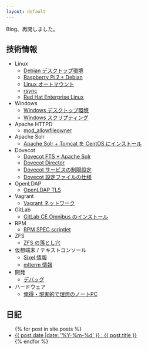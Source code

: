```yaml
---
layout: default
---
```

Blog、再開しました。

技術情報
----------------------------------------------------------------------

  * Linux
      * [Debian デスクトップ環境](linux/debian/desktop.md)
      * [Raspberry Pi 2 + Debian](linux/debian/rpi2.md)
      * [Linux オートマウント](linux/autofs.md)
      * [rsync](linux/rsync.md)
      * [Red Hat Enterprise Linux](linux/rhel.md)
  * Windows
      * [Windows デスクトップ環境](windows/desktop.md)
      * [Windows スクリプティング](windows/script.md)
  * Apache HTTPD
      * [mod_allowfileowner](apache/mod-allowfileowner.md)
  * Apache Solr
      * [Apache Solr + Tomcat を CentOS にインストール](solr/solr-centos.md)
  * Dovecot
      * [Dovecot FTS + Apache Solr](dovecot/fts-solr.md)
      * [Dovecot Director](dovecot/director.md)
      * [Dovecot サービスの制限設定](dovecot/limit.md)
      * [Dovecot 設定ファイルの仕様](dovecot/configfile)
  * OpenLDAP
      * [OpenLDAP TLS](openldap/tls.md)
  * Vagrant
      * [Vagrant ネットワーク](vagrant/network.md)
  * GitLab
      * [GitLab CE Omnibus のインストール](gitlab/install-omnibus.md)
  * RPM
      * [RPM SPEC scriptlet](rpm/scriptlet.md)
  * ZFS
      * [ZFS の落とし穴](zfs/pitfall.md)
  * 仮想端末 / テキストコンソール
      * [Sixel 情報](vt/sixel.md)
      * [mlterm 情報](vt/mlterm.md)
  * 開発
      * [デバッグ](development/debug.md)
  * ハードウェア
      * [俺得・現実的で理想のノートPC](hardware/fav-pc.md)

日記
----------------------------------------------------------------------
<ul>
{% for post in site.posts %}
<li>
  <a href="{{ post.url }}">{{ post.date |date: '%Y-%m-%d' }} : {{ post.title }}</a>
</li>
{% endfor %}
</ul>
